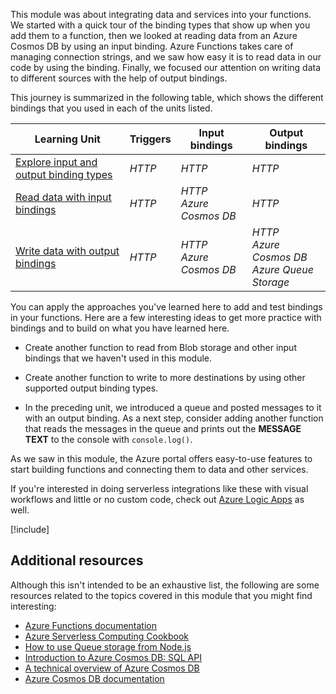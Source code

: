 This module was about integrating data and services into your functions. We started with a quick tour of the binding types that show up when you add them to a function, then we looked at reading data from an Azure Cosmos DB by using an input binding. Azure Functions takes care of managing connection strings, and we saw how easy it is to read data in our code by using the binding. Finally, we focused our attention on writing data to different sources with the help of output bindings.

This journey is summarized in the following table, which shows the different bindings that you used in each of the units listed.

| Learning Unit | Triggers | Input bindings | Output bindings |
|---|---|---|---|
| [Explore input and output binding types](../2-explore-input-and-output-binding-types-portal-lesson.yml) | _HTTP_ | _HTTP_ | _HTTP_ |
| [Read data with input bindings](../4-read-data-with-input-bindings-portal-lesson.yml) | _HTTP_ | _HTTP_<br/>_Azure Cosmos DB_ | _HTTP_ |
| [Write data with output bindings](../6-write-data-with-output-bindings-portal-lesson.yml) | _HTTP_ | _HTTP_<br/>_Azure Cosmos DB_ | _HTTP_<br/>_Azure Cosmos DB_<br/>_Azure Queue Storage_ |

You can apply the approaches you've learned here to add and test bindings in your functions. Here are a few interesting ideas to get more practice with bindings and to build on what you have learned here.

* Create another function to read from Blob storage and other input bindings that we haven't used in this module.

* Create another function to write to more destinations by using other supported output binding types.

* In the preceding unit, we introduced a queue and posted messages to it with an output binding. As a next step, consider adding another function that reads the messages in the queue and prints out the **MESSAGE TEXT** to the console with `console.log()`.

As we saw in this module, the Azure portal offers easy-to-use features to start building functions and connecting them to data and other services.

If you're interested in doing serverless integrations like these with visual workflows and little or no custom code, check out [Azure Logic Apps](https://azure.microsoft.com/services/logic-apps/) as well.

[!include[](../../../includes/azure-sandbox-cleanup.md)]

## Additional resources

Although this isn't intended to be an exhaustive list, the following are some resources related to the topics covered in this module that you might find interesting:

* [Azure Functions documentation](/azure/azure-functions/)
* [Azure Serverless Computing Cookbook](https://azure.microsoft.com/resources/azure-serverless-computing-cookbook/)
* [How to use Queue storage from Node.js](/azure/storage/queues/storage-nodejs-how-to-use-queues)
* [Introduction to Azure Cosmos DB: SQL API](/azure/cosmos-db/sql-api-introduction)
* [A technical overview of Azure Cosmos DB](https://azure.microsoft.com/blog/a-technical-overview-of-azure-cosmos-db/)
* [Azure Cosmos DB documentation](/azure/cosmos-db/)